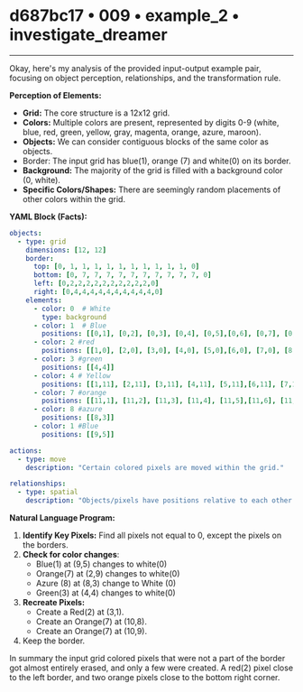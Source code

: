 # d687bc17 • 009 • example_2 • investigate_dreamer

---
Okay, here's my analysis of the provided input-output example pair, focusing on object perception, relationships, and the transformation rule.

**Perception of Elements:**

*   **Grid:** The core structure is a 12x12 grid.
*   **Colors:**  Multiple colors are present, represented by digits 0-9 (white, blue, red, green, yellow, gray, magenta, orange, azure, maroon).
*   **Objects:** We can consider contiguous blocks of the same color as objects.
*    Border: The input grid has blue(1), orange (7) and white(0) on its border.
*   **Background:** The majority of the grid is filled with a background color (0, white).
* **Specific Colors/Shapes:** There are seemingly random placements of other colors within the grid.

**YAML Block (Facts):**



```yaml
objects:
  - type: grid
    dimensions: [12, 12]
    border:
      top: [0, 1, 1, 1, 1, 1, 1, 1, 1, 1, 1, 0]
      bottom: [0, 7, 7, 7, 7, 7, 7, 7, 7, 7, 7, 0]
      left: [0,2,2,2,2,2,2,2,2,2,2,0]
      right: [0,4,4,4,4,4,4,4,4,4,4,0]
    elements:
      - color: 0  # White
        type: background
      - color: 1  # Blue
        positions: [[0,1], [0,2], [0,3], [0,4], [0,5],[0,6], [0,7], [0,8],[0,9], [0, 10]]
      - color: 2 #red
        positions: [[1,0], [2,0], [3,0], [4,0], [5,0],[6,0], [7,0], [8,0],[9,0], [10, 0]]
      - color: 3 #green
        positions: [[4,4]]
      - color: 4 # Yellow
        positions: [[1,11], [2,11], [3,11], [4,11], [5,11],[6,11], [7,11], [8,11],[9,11], [10, 11]]
      - color: 7 #orange
        positions: [[11,1], [11,2], [11,3], [11,4], [11,5],[11,6], [11,7], [11,8],[11,9], [11, 10], [2,9], [9,8]]
      - color: 8 #azure
        positions: [[8,3]]
      - color: 1 #Blue
        positions: [[9,5]]

actions:
  - type: move
    description: "Certain colored pixels are moved within the grid."

relationships:
  - type: spatial
    description: "Objects/pixels have positions relative to each other and the grid boundaries."
```



**Natural Language Program:**

1.  **Identify Key Pixels:** Find all pixels not equal to 0, except the pixels on the borders.
2.  **Check for color changes**:
    * Blue(1) at (9,5) changes to white(0)
    * Orange(7) at (2,9) changes to white(0)
    * Azure (8) at (8,3) change to White (0)
    * Green(3) at (4,4) changes to white(0)
3.  **Recreate Pixels:**
    * Create a Red(2) at (3,1).
    * Create an Orange(7) at (10,8).
    * Create an Orange(7) at (10,9).
4. Keep the border.

In summary the input grid colored pixels that were not a part of the border got almost entirely erased, and only a few were created. A red(2) pixel close to the left border, and two orange pixels close to the bottom right corner.

